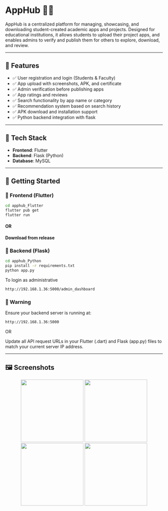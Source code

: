 # AppHub 📱🚀

AppHub is a centralized platform for managing, showcasing, and downloading student-created academic apps and projects. Designed for educational institutions, it allows students to upload their project apps, and enables admins to verify and publish them for others to explore, download, and review.

---

## 🌟 Features

- ✅ User registration and login (Students & Faculty)
- ✅ App upload with screenshots, APK, and certificate
- ✅ Admin verification before publishing apps
- ✅ App ratings and reviews
- ✅ Search functionality by app name or category
- ✅ Recommendation system based on search history
- ✅ APK download and installation support
- ✅ Python backend integration with flask

---

## 🔧 Tech Stack

- **Frontend**: Flutter
- **Backend**: Flask (Python)
- **Database**: MySQL

---


## 🚀 Getting Started

### 🔹 Frontend (Flutter)

```bash
cd apphub_Flutter
flutter pub get
flutter run
```
#### OR
#### Download from release 

### 🔹 Backend (Flask)

```bash
cd apphub_Python
pip install -r requirements.txt
python app.py
```
To login as administrative
```bash
http://192.168.1.36:5000/admin_dashboard
```

### 🔹 Warning

Ensure your backend server is running at:
```bash
http://192.168.1.36:5000
```

OR

Update all API request URLs in your Flutter (.dart) and Flask (app.py) files to match your current server IP address.

---

## 🖼️ Screenshots

<p align="center" style="padding:0; margin:0;">
  <img src="https://github.com/user-attachments/assets/b483df47-eaf3-4005-8dad-eda044a82a16" width="200" style="margin:0; padding:0;"/>
  <img src="https://github.com/user-attachments/assets/121805d2-d449-426c-a43e-b17f55e0a513" width="200" style="margin:0; padding:0;"/>
  <img src="https://github.com/user-attachments/assets/f972a91f-84ae-49a2-9d8b-d301e4a4d380" width="200" style="margin:0; padding:0;"/>
  <img src="https://github.com/user-attachments/assets/adc43e58-4e66-456f-b545-fdc65bf9068c" width="200" style="margin:0; padding:0;"/>
</p>
